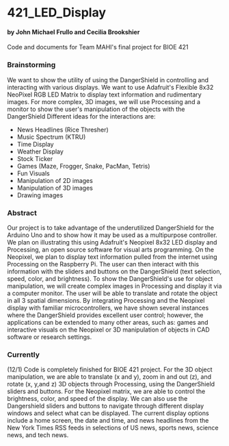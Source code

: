 # 421_LED_Display
#### by John Michael Frullo and Cecilia Brookshier

Code and documents for Team MAHI's final project for BIOE 421

### Brainstorming

We want to show the utility of using the DangerShield in controlling and interacting with various displays. We want to use Adafruit's Flexible 8x32 NeoPixel RGB LED Matrix to display text information and rudimentary images. For more complex, 3D images, we will use Processing and a monitor to show the user's manipulation of the objects with the DangerShield
Different ideas for the interactions are:
* News Headlines (Rice Thresher)
* Music Spectrum (KTRU)
* Time Display
* Weather Display
* Stock Ticker
* Games (Maze, Frogger, Snake, PacMan, Tetris)
* Fun Visuals
* Manipulation of 2D images
* Manipulation of 3D images
* Drawing images

### Abstract

Our project is to take advantage of the underutilized DangerShield for the Arduino Uno and to show how it may be used as a multipurpose controller. We plan on illustrating this using Adafruit's Neopixel 8x32 LED display and Processing, an open source software for visual arts programming. On the Neopixel, we plan to display text information pulled from the internet using Processing on the Raspberry Pi. The user can then interact with this information with the sliders and buttons on the DangerShield (text selection, speed, color, and brightness). To show the DangerShield's use for object manipulation, we will create complex images in Processing and display it via a computer monitor. The user will be able to translate and rotate the object in all 3 spatial dimensions. By integrating Processing and the Neopixel display with familiar microcontrollers, we have shown several instances where the DangerShield provides excellent user control; however, the applications can be extended to many other areas, such as: games and interactive visuals on the Neopixel or 3D manipulation of objects in CAD software or research settings.

### Currently

(12/1)
Code is completely finished for BIOE 421 project. For the 3D object manipulation, we are able to translate (x and y), zoom in and out (z), and rotate (x, y,and z) 3D objects through Processing, using the DangerShield sliders and buttons. For the Neopixel matrix, we are able to control the brightness, color, and speed of the display. We can also use the Dangershield sliders and buttons to navigate through different display windows and select what can be displayed. The current display options include a home screen, the date and time, and news headlines from the New York Times RSS feeds in selections of US news, sports news, science news, and tech news.


